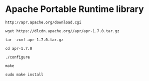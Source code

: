 # Apache Portable Runtime library

```
http://apr.apache.org/download.cgi
```

```
wget https://dlcdn.apache.org//apr/apr-1.7.0.tar.gz
```

```
tar -zxvf apr-1.7.0.tar.gz
```

```
cd apr-1.7.0
```

```
./configure
```

```
make
```

```
sudo make install
```